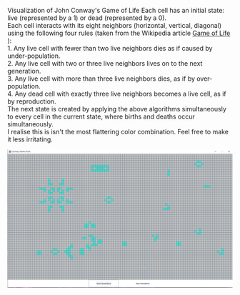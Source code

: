 Visualization of John Conway's Game of Life
Each cell has an initial state: live (represented by a 1) or dead (represented by a 0). <br>
Each cell interacts with its eight neighbors (horizontal, vertical, diagonal) using the following four rules (taken from the Wikipedia article <a href="https://en.wikipedia.org/wiki/Conway%27s_Game_of_Life"> Game of Life </a>):
<br>
           1. Any live cell with fewer than two live neighbors dies as if caused by under-population. <br>
           2. Any live cell with two or three live neighbors lives on to the next generation. <br>
           3. Any live cell with more than three live neighbors dies, as if by over-population. <br>
           4. Any dead cell with exactly three live neighbors becomes a live cell, as if by reproduction. <br>
The next state is created by applying the above algorithms simultaneously to every cell in the current state, where births and deaths occur simultaneously. <br>
I realise this is isn't the most flattering color combination. Feel free to make it less irritating.

<p align="center"><img src="ss2.png"></p>
